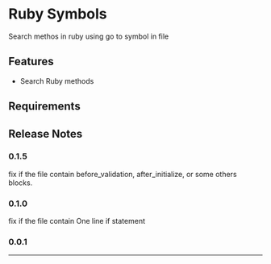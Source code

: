 # Ruby Symbols

Search methos in ruby using go to symbol in file

## Features

* Search Ruby methods

## Requirements

## Release Notes

### 0.1.5
  fix if the file contain before_validation, after_initialize, or some others blocks.
### 0.1.0
  fix if the file contain One line if statement
### 0.0.1

-----------------------------------------------------------------------------------------------------------